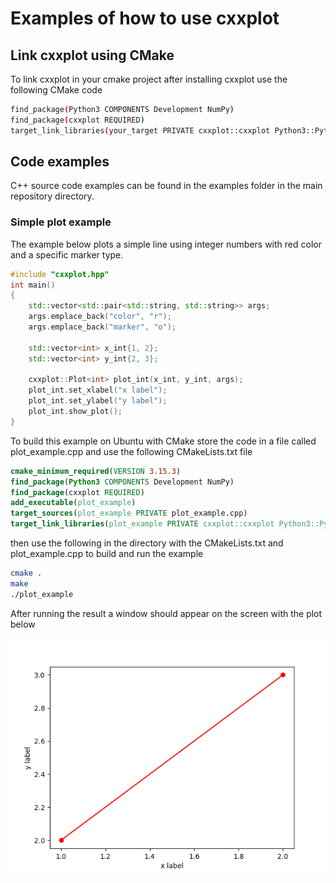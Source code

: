 # Examples of how to use cxxplot

## Link cxxplot using CMake

To link cxxplot in your cmake project after installing cxxplot use the following CMake code

```bash
find_package(Python3 COMPONENTS Development NumPy)
find_package(cxxplot REQUIRED)
target_link_libraries(your_target PRIVATE cxxplot::cxxplot Python3::Python Python3::NumPy)
```

## Code examples

C++ source code examples can be found in the examples folder in the main repository directory.

### Simple plot example

The example below plots a simple line using integer numbers with red color and a specific marker type.

```c++
#include "cxxplot.hpp"
int main()
{
    std::vector<std::pair<std::string, std::string>> args;
    args.emplace_back("color", "r");
    args.emplace_back("marker", "o");
    
    std::vector<int> x_int{1, 2};
    std::vector<int> y_int{2, 3};
    
    cxxplot::Plot<int> plot_int(x_int, y_int, args);
    plot_int.set_xlabel("x label");
    plot_int.set_ylabel("y label");
    plot_int.show_plot();
}
```

To build this example on Ubuntu with CMake store the code in a file called plot_example.cpp and use the following CMakeLists.txt file

```cmake
cmake_minimum_required(VERSION 3.15.3)
find_package(Python3 COMPONENTS Development NumPy)
find_package(cxxplot REQUIRED)
add_executable(plot_example)
target_sources(plot_example PRIVATE plot_example.cpp)
target_link_libraries(plot_example PRIVATE cxxplot::cxxplot Python3::Python Python3::NumPy)
```

then use the following in the directory with the CMakeLists.txt and plot_example.cpp to build and run the example

```bash
cmake .
make
./plot_example
```

After running the result a window should appear on the screen with the plot below

![](./resources/plot_example.png)